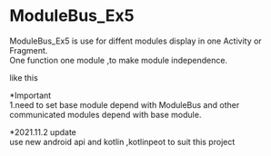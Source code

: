 # ModuleBus_Ex5
ModuleBus_Ex5 is use for diffent modules display in one Activity or Fragment.<br>
One function one module ,to make module independence.<br>

like this

*Important<br/>
1.need to set base module depend with ModuleBus and other communicated modules depend with base module.<br/>


*2021.11.2 update<br/>
use new android api and kotlin ,kotlinpeot to suit this project
